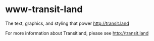 # www-transit-land

The text, graphics, and styling that power http://transit.land

For more information about Transitland, please see http://transit.land
